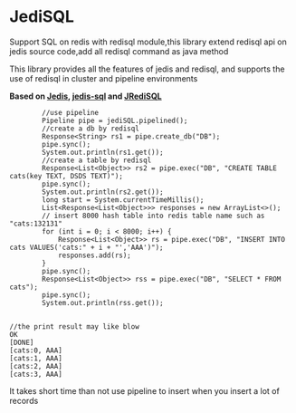 # JediSQL
Support SQL on redis with redisql module,this library extend redisql api on jedis source code,add all redisql command as java method 

This library provides all the features of jedis and redisql, and supports the use of redisql in cluster and pipeline environments

**Based on [Jedis](https://github.com/xetorthio/jedis), [jedis-sql](https://github.com/xiao321/jedis-sql) and [JRediSQL](https://github.com/RedBeardLab/JRediSQL)**

```
        //use pipeline
        Pipeline pipe = jediSQL.pipelined();
        //create a db by redisql
        Response<String> rs1 = pipe.create_db("DB");
        pipe.sync();
        System.out.println(rs1.get());
        //create a table by redisql
        Response<List<Object>> rs2 = pipe.exec("DB", "CREATE TABLE cats(key TEXT, DSDS TEXT)");
        pipe.sync();
        System.out.println(rs2.get());
        long start = System.currentTimeMillis();
        List<Response<List<Object>>> responses = new ArrayList<>();
        // insert 8000 hash table into redis table name such as "cats:132131"
        for (int i = 0; i < 8000; i++) {
            Response<List<Object>> rs = pipe.exec("DB", "INSERT INTO cats VALUES('cats:" + i + "','AAA')");
            responses.add(rs);
        }
        pipe.sync();
        Response<List<Object>> rss = pipe.exec("DB", "SELECT * FROM cats");
        pipe.sync();
        System.out.println(rss.get());
        
```

```
//the print result may like blow
OK
[DONE]
[cats:0, AAA]
[cats:1, AAA]
[cats:2, AAA]
[cats:3, AAA]
```
It takes short time than not use pipeline to insert when you insert a lot of records
